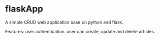 # flaskApp
A simple CRUD web application base on python and flask.

Features:
user authentication.
user can create, update and delete articles.
